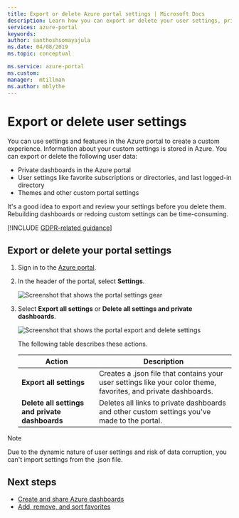 ```yaml
---
title: Export or delete Azure portal settings | Microsoft Docs 
description: Learn how you can export or delete your user settings, private dashboards, and custom settings in the Azure portal.  
services: azure-portal
keywords: 
author: santhoshsomayajula
ms.date: 04/08/2019
ms.topic: conceptual

ms.service: azure-portal
ms.custom: 
manager:  mtillman
ms.author: mblythe
---
```

# Export or delete user settings

You can use settings and features in the Azure portal to create a custom experience. Information about your custom settings is stored in Azure. You can export or delete the following user data:

* Private dashboards in the Azure portal
* User settings like favorite subscriptions or directories, and last logged-in directory
* Themes and other custom portal settings

It's a good idea to export and review your settings before you delete them. Rebuilding dashboards or redoing custom settings can be time-consuming.

[!INCLUDE [GDPR-related guidance](../../includes/gdpr-intro-sentence.md)]

## Export or delete your portal settings

1. Sign in to the [Azure portal](https://portal.azure.com).
2. In the header of the portal, select **Settings**.

    ![Screenshot that shows the portal settings gear](media/azure-portal-export-delete-settings/azure-portal-settings-icon.png)

3. Select **Export all settings** or **Delete all settings and private dashboards**.

    ![Screenshot that shows the portal export and delete settings](media/azure-portal-export-delete-settings/azure-portal-export-delete-settings.png)

      The following table describes these actions.

      | Action | Description |
      | --- | --- |
      | **Export all settings** | Creates a .json file that contains your user settings like your color theme, favorites, and private dashboards.|
      | **Delete all settings and private dashboards** | Deletes all links to private dashboards and other custom settings you've made to the portal. |

> [!NOTE]
> Due to the dynamic nature of user settings and risk of data corruption, you can't import settings from the .json file.
>
>


## Next steps

* [Create and share Azure dashboards](azure-portal-dashboard-share-access.md)
* [Add, remove, and sort favorites](azure-portal-add-remove-sort-favorites.md)
